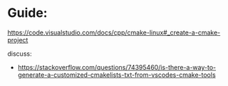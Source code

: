 # Guide:
https://code.visualstudio.com/docs/cpp/cmake-linux#_create-a-cmake-project


discuss:
- https://stackoverflow.com/questions/74395460/is-there-a-way-to-generate-a-customized-cmakelists-txt-from-vscodes-cmake-tools
